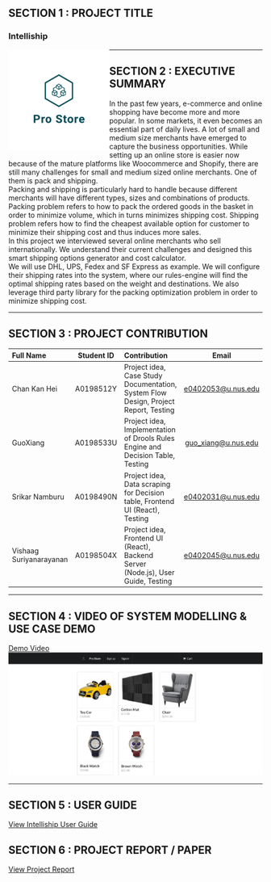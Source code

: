 ## SECTION 1 : PROJECT TITLE
### Intelliship

<p align="center"> <img src="Miscelleneous/logo_transparent.png" width="200" height="200"
     style="float: left; margin-right: 0px; " ></p>


---
## SECTION 2 : EXECUTIVE SUMMARY
In the past few years, e-commerce and online shopping have become more and more popular. In some markets, it even becomes an essential part of daily lives. A lot of small and medium size merchants have emerged to capture the business opportunities. While setting up an online store is easier now because of the mature platforms like Woocommerce and Shopify, there are still many challenges for small and medium sized online merchants. One of them is pack and shipping.<br>
Packing and shipping is particularly hard to handle because different merchants will have different types, sizes and combinations of products. Packing problem refers to how to pack the ordered goods in the basket in order to minimize volume, which in turns minimizes shipping cost. Shipping problem refers how to find the cheapest available option for customer to minimize their shipping cost and thus induces more sales.<br>
In this project we interviewed several online merchants who sell internationally. We understand their current challenges and designed this smart shipping options generator and cost calculator.<br>
We will use DHL, UPS, Fedex and SF Express as example. We will configure their shipping rates into the system, where our rules-engine will find the optimal shipping rates based on the weight and destinations. We also leverage third party library for the packing optimization problem in order to minimize shipping cost.

---
## SECTION 3 : PROJECT CONTRIBUTION

| Full Name | Student ID | Contribution | Email |
| :------------ |:---------------:|:------------ |:---------------:| 
| Chan Kan Hei | A0198512Y | Project idea, Case Study Documentation, System Flow Design, Project Report, Testing | e0402053@u.nus.edu |
| GuoXiang | A0198533U | Project idea, Implementation of Drools Rules Engine and Decision Table, Testing | guo_xiang@u.nus.edu |
| Srikar Namburu | A0198490N |Project idea, Data scraping for Decision table, Frontend UI (React), Testing | e0402031@u.nus.edu |
| Vishaag Suriyanarayanan | A0198504X | Project idea, Frontend UI (React), Backend Server (Node.js), User Guide, Testing | e0402045@u.nus.edu |


---
## SECTION 4 : VIDEO OF SYSTEM MODELLING & USE CASE DEMO
[Demo Video](https://youtu.be/DLyNaq7eSQc)
[![Demo Video](https://github.com/vishaag/intelliship/blob/master/Miscelleneous/Capture.PNG)](https://youtu.be/DLyNaq7eSQc)

---
## SECTION 5 : USER GUIDE

[View Intelliship User Guide](https://github.com/vishaag/intelliship/blob/master/User%20Guide/IntellishipUserGuide.pdf)

## SECTION 6 : PROJECT REPORT / PAPER

[View Project Report](https://github.com/vishaag/intelliship/blob/master/Project%20Report/Project%20Report.pdf)

 
